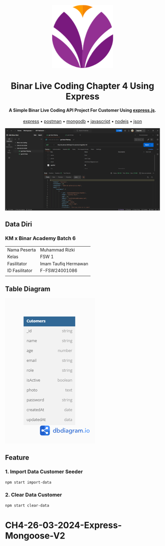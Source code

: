 ﻿<h1 align="center">
  <br>
  <img src="./public/images/icon.png" alt="Binar Logo" width="200"/>
  <br>
  <br>
  Binar Live Coding Chapter 4 Using Express
  <br>
</h1>

<h4 align="center">A Simple Binar Live Coding API Project For Customer Using <a href="https://expressjs.com/" target="_blank">express.js</a>.</h4>

<p align="center">
  <a href="#key-features">express</a> •
  <a href="#how-to-use">postman</a> •
  <a href="#download">mongodb</a> •
  <a href="#credits">javascript</a> •
  <a href="#related">nodejs</a> •
  <a href="#license">json</a>
</p>

![screenshot](./public/images/Screenshot.png)

## Data Diri

### KM x Binar Academy Batch 6

|                |                      |
| -------------- | -------------------- |
| Nama Peserta   | Muhammad Rizki       |
| Kelas          | FSW 1                |
| Fasilitator    | Imam Taufiq Hermawan |
| ID Fasilitator | F-FSW24001086        |
|                |                      |

## Table Diagram

![diagram](./public/images/db-diagram.png)

## Feature

### 1. Import Data Customer Seeder

```
npm start import-data
```

### 2. Clear Data Customer

```
npm start clear-data
```

# CH4-26-03-2024-Express-Mongoose-V2
